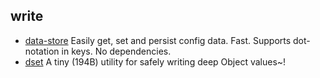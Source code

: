 ## write

- [data-store](https://github.com/jonschlinkert/data-store) Easily get, set and persist config data. Fast. Supports dot-notation in keys. No dependencies.
- [dset](https://github.com/lukeed/dset) A tiny (194B) utility for safely writing deep Object values~!
